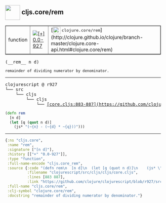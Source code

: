 ## <img width="48px" valign="middle" src="http://i.imgur.com/Hi20huC.png"> cljs.core/rem

 <table border="1">
<tr>
<td>function</td>
<td><a href="https://github.com/cljsinfo/api-refs/tree/0.0-927"><img valign="middle" alt="[+] 0.0-927" src="https://img.shields.io/badge/+-0.0--927-lightgrey.svg"></a> </td>
<td>
[<img height="24px" valign="middle" src="http://i.imgur.com/1GjPKvB.png"> <samp>clojure.core/rem</samp>](http://clojure.github.io/clojure/branch-master/clojure.core-api.html#clojure.core/rem)
</td>
</tr>
</table>

 <samp>
(__rem__ n d)<br>
</samp>

```
remainder of dividing numerator by denominator.
```

---

 <pre>
clojurescript @ r927
└── src
    └── cljs
        └── cljs
            └── <ins>[core.cljs:883-887](https://github.com/clojure/clojurescript/blob/r927/src/cljs/cljs/core.cljs#L883-L887)</ins>
</pre>

```clj
(defn rem
  [n d]
  (let [q (quot n d)]
    (js* "(~{n} - (~{d} * ~{q}))")))
```


---

```clj
{:ns "cljs.core",
 :name "rem",
 :signature ["[n d]"],
 :history [["+" "0.0-927"]],
 :type "function",
 :full-name-encode "cljs.core_rem",
 :source {:code "(defn rem\n  [n d]\n  (let [q (quot n d)]\n    (js* \"(~{n} - (~{d} * ~{q}))\")))",
          :filename "clojurescript/src/cljs/cljs/core.cljs",
          :lines [883 887],
          :link "https://github.com/clojure/clojurescript/blob/r927/src/cljs/cljs/core.cljs#L883-L887"},
 :full-name "cljs.core/rem",
 :clj-symbol "clojure.core/rem",
 :docstring "remainder of dividing numerator by denominator."}

```
